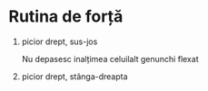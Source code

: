 # Rutina de forță

1. picior drept, sus-jos

   Nu depasesc inalțimea celuilalt genunchi flexat
   
1. picior drept, stânga-dreapta

